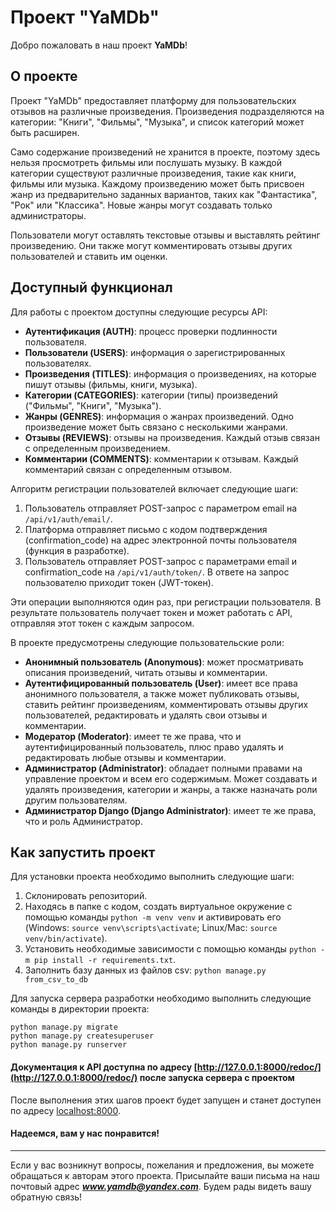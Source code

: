 # Проект "YaMDb"

Добро пожаловать в наш проект **YaMDb**! 

## О проекте

Проект "YaMDb" предоставляет платформу для пользовательских отзывов на различные произведения. Произведения подразделяются на категории: "Книги", "Фильмы", "Музыка", и список категорий может быть расширен.

Само содержание произведений не хранится в проекте, поэтому здесь нельзя просмотреть фильмы или послушать музыку. В каждой категории существуют различные произведения, такие как книги, фильмы или музыка. Каждому произведению может быть присвоен жанр из предварительно заданных вариантов, таких как "Фантастика", "Рок" или "Классика". Новые жанры могут создавать только администраторы.

Пользователи могут оставлять текстовые отзывы и выставлять рейтинг произведению. Они также могут комментировать отзывы других пользователей и ставить им оценки.

## Доступный функционал

Для работы с проектом доступны следующие ресурсы API:

- **Аутентификация (AUTH)**: процесс проверки подлинности пользователя.
- **Пользователи (USERS)**: информация о зарегистрированных пользователях.
- **Произведения (TITLES)**: информация о произведениях, на которые пишут отзывы (фильмы, книги, музыка).
- **Категории (CATEGORIES)**: категории (типы) произведений ("Фильмы", "Книги", "Музыка").
- **Жанры (GENRES)**: информация о жанрах произведений. Одно произведение может быть связано с несколькими жанрами.
- **Отзывы (REVIEWS)**: отзывы на произведения. Каждый отзыв связан с определенным произведением.
- **Комментарии (COMMENTS)**: комментарии к отзывам. Каждый комментарий связан с определенным отзывом.

Алгоритм регистрации пользователей включает следующие шаги:

1. Пользователь отправляет POST-запрос с параметром email на `/api/v1/auth/email/`.
2. Платформа отправляет письмо с кодом подтверждения (confirmation_code) на адрес электронной почты пользователя (функция в разработке).
3. Пользователь отправляет POST-запрос с параметрами email и confirmation_code на `/api/v1/auth/token/`. В ответе на запрос пользователю приходит токен (JWT-токен).

Эти операции выполняются один раз, при регистрации пользователя. В результате пользователь получает токен и может работать с API, отправляя этот токен с каждым запросом.

В проекте предусмотрены следующие пользовательские роли:

- **Анонимный пользователь (Anonymous)**: может просматривать описания произведений, читать отзывы и комментарии.
- **Аутентифицированный пользователь (User)**: имеет все права анонимного пользователя, а также может публиковать отзывы, ставить рейтинг произведениям, комментировать отзывы других пользователей, редактировать и удалять свои отзывы и комментарии.
- **Модератор (Moderator)**: имеет те же права, что и аутентифицированный пользователь, плюс право удалять и редактировать любые отзывы и комментарии.
- **Администратор (Administrator)**: обладает полными правами на управление проектом и всем его содержимым. Может создавать и удалять произведения, категории и жанры, а также назначать роли другим пользователям.
- **Администратор Django (Django Administrator)**: имеет те же права, что и роль Администратор.

## Как запустить проект

Для установки проекта необходимо выполнить следующие шаги:

1. Склонировать репозиторий.
2. Находясь в папке с кодом, создать виртуальное окружение с помощью команды `python -m venv venv` и активировать его (Windows: `source venv\scripts\activate`; Linux/Mac: `source venv/bin/activate`).
3. Установить необходимые зависимости с помощью команды `python -m pip install -r requirements.txt`.
4. Заполнить базу данных из файлов csv: `python manage.py from_csv_to_db`

Для запуска сервера разработки необходимо выполнить следующие команды в директории проекта:

```
python manage.py migrate
python manage.py createsuperuser
python manage.py runserver
```

#### Документация к API доступна по адресу [http://127.0.0.1:8000/redoc/](http://127.0.0.1:8000/redoc/) после запуска сервера с проектом

После выполнения этих шагов проект будет запущен и станет доступен по адресу [localhost:8000](http://localhost:8000/).

#### Надеемся, вам у нас понравится!

---

Если у вас возникнут вопросы, пожелания и предложения, вы можете обращаться к авторам этого проекта. Присылайте ваши письма на наш почтовый адрес __*www.yamdb@yandex.com*__. Будем рады видеть вашу обратную связь! 

